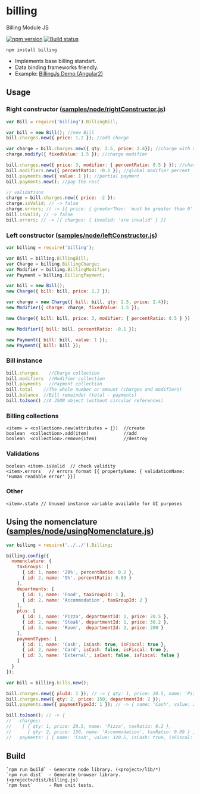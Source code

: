 # billing
Billing Module JS

[![npm version](https://badge.fury.io/js/billing.svg)](https://badge.fury.io/js/billing)
[![Build status](https://travis-ci.org/AlexVangelov/billing-js.svg)](https://travis-ci.org/AlexVangelov/billing-js)

    npm install billing

  * Implements base billing standart.
  * Data binding frameworks friendly.
  * Example: [BillingJs Demo (Angular2)](https://plnkr.co/n0srTG)

## Usage

### Right constructor  ([samples/node/rightConstructor.js](samples/node/rightConstructor.js))
```javascript
var Bill = require('billing').BillingBill;

var bill = new Bill(); //new Bill
bill.charges.new({ price: 1.2 }); //add charge

var charge = bill.charges.new({ qty: 2.5, price: 2.4}); //charge with quantity
charge.modify({ fixedValue: 1.5 }); //charge modifier

bill.charges.new({ price: 3, modifier: { percentRatio: 0.5 } }); //charge with percent modifier
bill.modifiers.new({ percentRatio: -0.1 }); //global modifier percent
bill.payments.new({ value: 1 }); //partial payment
bill.payments.new(); //pay the rest

// validations
charge = bill.charges.new({ price: -2 });
charge.isValid; // -> false
charge.errors; // -> [{ price: { greaterThan: 'must be greater than 0' } }, { finalValue: { greaterThanOrEqualTo: 'must be greater than or equal to 0' } }]
bill.isValid; // -> false
bill.errors; // -> [{ charges: { invalid: 'are invalid' } }]
```

### Left constructor ([samples/node/leftConstructor.js](samples/node/leftConstructor.js))
```javascript
var billing = require('billing');

var Bill = billing.BillingBill;
var Charge = billing.BillingCharge;
var Modifier = billing.BillingModifier;
var Payment = billing.BillingPayment;

var bill = new Bill();
new Charge({ bill: bill, price: 1.2 });

var charge = new Charge({ bill: bill, qty: 2.5, price: 2.4});
new Modifier({ charge: charge, fixedValue: 1.5 });

new Charge({ bill: bill, price: 3, modifier: { percentRatio: 0.5 } })

new Modifier({ bill: bill, percentRatio: -0.1 });

new Payment({ bill: bill, value: 1 });
new Payment({ bill: bill });
```

### Bill instance
```javascript
bill.charges    //Charge collection
bill.modifiers  //Modifier collection
bill.payments   //Payment collection
bill.total    //The whole number or amount (charges and modifiers)
bill.balance  //Bill remainder (total - payments)
bill.toJson() //A JSON object (without circular references)
```

### Billing collections

    <item> = <collection>.new(attributes = {})  //create
    boolean  <collection>.add(item)             //add
    boolean  <collection>.remove(item)          //destroy

### Validations

    boolean <item>.isValid  // check validity
    <item>.errors   // errors format [{ propertyName: { validationName: 'Human readable error' }}]

### Other

    <item>.state // Unused instance variable available for UI purposes

## Using the nomenclature ([samples/node/usingNomenclature.js](samples/node/usingNomenclature.js))
```javascript
var billing = require('../../').Billing;

billing.config({
  nomenclature: {
    taxGroups: [
      { id: 1, name: '20%', percentRatio: 0.2 },
      { id: 2, name: '9%', percentRatio: 0.09 }
    ],
    departments: [
      { id: 1, name: 'Food', taxGroupId: 1 },
      { id: 2, name: 'Accommodation', taxGroupId: 2 }
    ],
    plus: [
      { id: 1, name: 'Pizza', departmentId: 1, price: 20.5 },
      { id: 2, name: 'Steak', departmentId: 1, price: 30.2 },
      { id: 3, name: 'Room',  departmentId: 2, price: 200 }
    ],
    paymentTypes: [
      { id: 1, name: 'Cash', isCash: true, isFiscal: true },
      { id: 2, name: 'Card', isCash: false, isFiscal: true },
      { id: 3, name: 'External', isCash: false, isFiscal: false }
    ]
  }
});

var bill = billing.bills.new();

bill.charges.new({ pluId: 1 }); // -> { qty: 1, price: 20.5, name: 'Pizza', taxRatio: 0.2 }
bill.charges.new({ qty: 2, price: 150, departmentId: 2 });
bill.payments.new({ paymentTypeId: 1 }); // -> { name: 'Cash', value: 20.5, isCash: true, isFiscal: true }

bill.toJson(); // -> { 
//   charges:                                                                                                                   
//    [ { qty: 1, price: 20.5, name: 'Pizza', taxRatio: 0.2 },                                                                  
//      { qty: 2, price: 150, name: 'Accommodation', taxRatio: 0.09 } ],                                                        
//   payments: [ { name: 'Cash', value: 320.5, isCash: true, isFiscal: true } ] }
```

## Build

    `npm run build` - Generate node library. (<project>/lib/*)
    `npm run dist`  - Generate browser library. (<project>/dist/billing.js)
    `npm test`      - Run unit tests.
